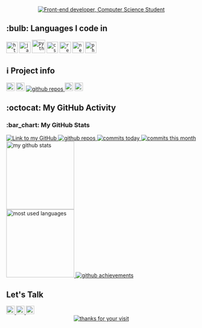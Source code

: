 <div id="top"></div>
<div align="center">
    <a href="https://git.io/typing-svg">
        <img src="https://readme-typing-svg.demolab.com?font=Roboto+Slab&color=%230089A5&size=30&center=true&vCenter=true&width=450&lines=I'm+Khem+Bikram+Rana;He/Him;Computer+Science+Student;Frontend+Developer;" alt="Front-end developer, Computer Science Student">
    </a>
</div>

<h2>:bulb: Languages I code in</h2>
<div>
    <code><img title="HTML 5" alt="html5" width="30px" src="https://cdn.jsdelivr.net/gh/devicons/devicon/icons/html5/html5-original.svg"></code>
    <code><img title="JavaScript" alt="javascript" width="30px" src="https://cdn.jsdelivr.net/gh/devicons/devicon/icons/javascript/javascript-original.svg"></code>
    <code><img title="Python" alt="python" width="35px" src="https://cdn.jsdelivr.net/gh/devicons/devicon/icons/python/python-original.svg"></code>
    <code><img title="CSS 3" alt="css 3" width="30px" src="https://cdn.jsdelivr.net/gh/devicons/devicon/icons/css3/css3-original.svg"></code>
    <code><img title="ReactJS" alt="react js" width="30px" src="https://cdn.jsdelivr.net/gh/devicons/devicon/icons/react/react-original.svg"></code>
    <code><img title="Next.js" alt="next.js" width="30px" src="https://cdn.jsdelivr.net/gh/devicons/devicon/icons/nextjs/nextjs-original.svg"></code>
    <code><img title="PHP" alt="php" width="30px" src="https://cdn.jsdelivr.net/gh/devicons/devicon/icons/php/php-original.svg"></code>
</div>

<h2>ℹ️ Project info</h2>
<div>
    <img alt="GitHub repo size" src="https://img.shields.io/github/repo-size/khembikram/khembikram?color=0A9396&logo=github&style=for-the-badge&logoColor=0A9396" height="22px">
    <img alt="GitHub forks" src="https://img.shields.io/github/forks/khembikram/khembikram?color=0A9396&logo=github&style=for-the-badge&logoColor=0A9396" height="22px">
    <a href="https://badges.strrl.dev">
        <img alt="github repos" src="https://badges.strrl.dev/repos/khembikram?color=0A9396&style=for-the-badge&count_private=true&labelColor=005F73">
    </a>
    <img alt="Last commit" src="https://img.shields.io/github/last-commit/khembikram/khembikram?color=005F73&logo=git&logoColor&style=for-the-badge" height="22px">
    <img alt="Commit activity" src="https://img.shields.io/github/commit-activity/m/khembikram/khembikram?color=005F73&logo=git&logoColor&style=for-the-badge" height="22px">
</div>

<h2>:octocat: My GitHub Activity</h2>
<h3>:bar_chart: My GitHub Stats</h3>
<div>
    <a href="https://github.com/khembikram">
        <img alt="Link to my GitHub" src="https://img.shields.io/github/followers/khembikram?style=for-the-badge&labelColor=005F73&color=0A9396">
        <img alt="github repos" src="https://badges.strrl.dev/repos/khembikram?color=0A9396&style=for-the-badge&count_private=true&labelColor=005F73">
        <img alt="commits today" src="https://badges.strrl.dev/commits/daily/khembikram?color=0A9396&style=for-the-badge&labelColor=005F73">
        <img alt="commits this month" src="https://badges.strrl.dev/commits/monthly/khembikram?color=0A9396&style=for-the-badge&labelColor=005F73">
    </a>
</div>

<a href="https://github-readme-stats.vercel.app/api?username=khembikram&count_private=true&show_icons=true&theme=highcontrast&hide_border=true&hide_title=true">
    <img height="180em" src="https://github-readme-stats.vercel.app/api?username=khembikram&count_private=true&show_icons=true&theme=highcontrast&hide_border=true&hide_title=true" alt="my github stats">
</a>
<br>
<a href="https://github-readme-stats.vercel.app/api/top-langs/?username=khembikram&theme=highcontrast&hide_border=true&layout=compact&custom_title=Most+Used+Languages*&langs_count=10">
    <img height="180em" src="https://github-readme-stats.vercel.app/api/top-langs/?username=khembikram&theme=highcontrast&hide_border=true&layout=compact&custom_title=Most+Used+Languages*&langs_count=10" alt="most used languages">
</a>
<a href="https://github.com/ryo-ma/github-profile-trophy">
    <img alt="github achievements" src="https://github-profile-trophy.vercel.app/?username=khembikram&theme=darkhub&no-frame=true&column=10">
</a>
<br>

<h2>Let's Talk</h2>
<a href="https://github.com/khembikram">
    <img alt="Link to my GitHub" src="https://img.shields.io/github/followers/khembikram?style=for-the-badge&color=0A9396&logo=github&logoColor=0A9396&label=@khembikram" height="22px">
</a>
<a href="https://www.linkedin.com/in/khem-bikram-rana/">
    <img alt="link to my LinkedIn" src="https://img.shields.io/static/v1?label&message=/in/khembikram&color=005F73&style=for-the-badge&logo=linkedin" height="22px">
</a>
<a href="mailto:khembikram1@gmail.com">
    <img alt="link to send me an email" src="https://img.shields.io/static/v1?label&message=khembikram1@gmail.com&color=gray&style=for-the-badge&logo=gmail" height="22px">
</a>
<br>

<div align="center">
    <a href="https://git.io/typing-svg">
        <img alt="thanks for your visit" src="https://readme-typing-svg.demolab.com?font=Roboto+Slab&size=24&pause=1000&color=0A9396&center=true&vCenter=true&width=435&lines=Thanks+for+your+visit!">
    </a>
</div>
